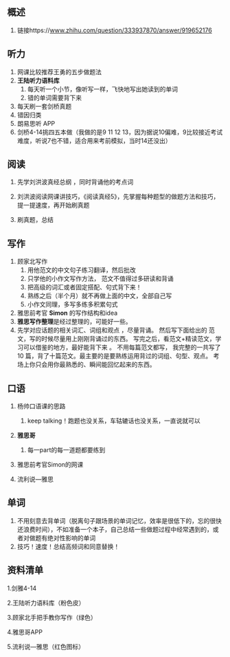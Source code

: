 ## 概述

1. 链接https://www.zhihu.com/question/333937870/answer/919652176

## 听力

1. 网课比较推荐王勇的五步做题法
2. **王陆听力语料库**
   1. 每天听一个小节，像听写一样，飞快地写出她读到的单词
   2. 错的单词需要背下来
3. 每天刷一套剑桥真题
4. 错因归类
5. 朗易思听 APP
6. 剑桥4-14挑四五本做（我做的是9 11 12 13，因为据说10偏难，9比较接近考试难度，听说7也不错，适合用来考前模拟，当时14还没出）



## 阅读

1. 先学刘洪波真经总纲 ，同时背诵他的考点词

2. 刘洪波阅读网课讲技巧，《阅读真经5》，先掌握每种题型的做题方法和技巧，提一提速度，再开始刷真题

3. 刷真题，总结

   

## 写作

1. 顾家北写作
   1. 用他范文的中文句子练习翻译，然后批改
   2. 只学他的小作文写作方法， 范文不值得过多研读和背诵
   3. 把高级的词汇或者固定搭配、句式背下来！
   4. 熟练之后（半个月）就不再做上面的中文，全部自己写
   5. 小作文同理，多写多练多积累句式
2. 雅思前考官 **Simon** 的写作结构和idea
3. **雅思写作整理**是经过整理的，可能好一些。
4. 先学对应话题的相关词汇、词组和观点 ，尽量背诵。 然后写下面给出的 范文，写的时候尽量用上刚刚背诵过的东西。 写完之后，看范文+精读范文，学习可以借鉴的地方，最好能背下来 。 不用每篇范文都写， 我完整的一共写了 10 篇，背了十篇范文。最主要的是要熟练运用背过的词组、句型、观点。 考场上你只会用你最熟悉的、瞬间能回忆起来的东西。

## 口语

1. 杨帅口语课的思路

   1. keep talking！跑题也没关系，车轱辘话也没关系，一直说就可以

2. **雅思哥**

   1. 每一part的每一道题都要练到

3. 雅思前考官Simon的网课

4. 流利说—雅思

   

## 单词

1. 不用刻意去背单词（脱离句子跟场景的单词记忆，效率是很低下的，忘的很快还浪费时间），不如准备一个本子，自己总结一些做题过程中经常遇到的，或者对做题有绝对性影响的单词
2. 技巧！速度！总结高频词和同意替换！

## 资料清单

1.剑雅4-14

2.王陆听力语料库（粉色皮）

3.顾家北手把手教你写作（绿色）

4.雅思哥APP

5.流利说—雅思（红色图标）
